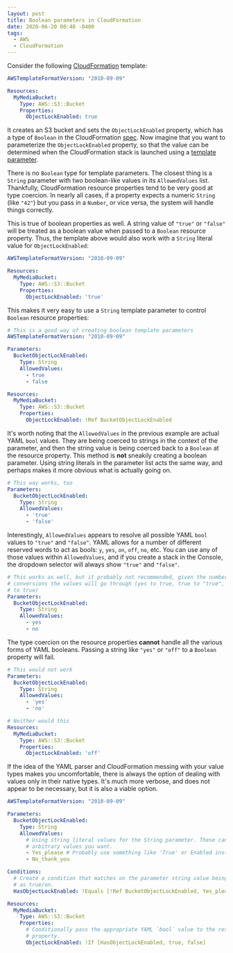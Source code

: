```yaml
---
layout: post
title: Boolean parameters in CloudFormation
date: 2020-06-20 00:48 -0400
tags:
  - AWS
  - CloudFormation
---
```


Consider the following [CloudFormation](https://aws.amazon.com/cloudformation/) template:

```yaml
AWSTemplateFormatVersion: "2010-09-09"

Resources:
  MyMediaBucket:
    Type: AWS::S3::Bucket
    Properties:
      ObjectLockEnabled: true
```

It creates an S3 bucket and sets the `ObjectLockEnabled` property, which has a type of `Boolean` in the CloudFormation [spec](https://docs.aws.amazon.com/AWSCloudFormation/latest/UserGuide/aws-properties-s3-bucket.html#cfn-s3-bucket-objectlockenabled). Now imagine that you want to parameterize the `ObjectLockEnabled` property, so that the value can be determined when the CloudFormation stack is launched using a [template parameter](https://docs.aws.amazon.com/AWSCloudFormation/latest/UserGuide/parameters-section-structure.html).

There is no `Boolean` type for template parameters. The closest thing is a `String` parameter with two boolean-like values in its `AllowedValues` list. Thankfully, CloudFormation resource properties tend to be very good at type coercion. In nearly all cases, if a property expects a numeric `String` (like `"42"`) but you pass in a `Number`, or vice versa, the system will handle things correctly.

This is true of boolean properties as well. A string value of `"true"` or `"false"` will be treated as a boolean value when passed to a `Boolean` resource property. Thus, the template above would also work with a `String` literal value for `ObjectLockEnabled`:

```yaml
AWSTemplateFormatVersion: "2010-09-09"

Resources:
  MyMediaBucket:
    Type: AWS::S3::Bucket
    Properties:
      ObjectLockEnabled: 'true'
```

This makes it very easy to use a `String` template parameter to control `Boolean` resource properties:

```yaml
# This is a good way of creating boolean template parameters
AWSTemplateFormatVersion: "2010-09-09"

Parameters:
  BucketObjectLockEnabled:
    Type: String
    AllowedValues:
      - true
      - false

Resources:
  MyMediaBucket:
    Type: AWS::S3::Bucket
    Properties:
      ObjectLockEnabled: !Ref BucketObjectLockEnabled
```

It's worth noting that the `AllowedValues` in the previous example are actual YAML `bool` values. They are being coerced to strings in the context of the parameter, and then the string value is being coerced back to a `Boolean` at the resource property. This method is **not** sneakily creating a boolean parameter. Using string literals in the parameter list acts the same way, and perhaps makes it more obvious what is actually going on.

```yaml
# This way works, too
Parameters:
  BucketObjectLockEnabled:
    Type: String
    AllowedValues:
      - 'true'
      - 'false'
```

Interestingly, `AllowedValues` appears to resolve all possible YAML `bool` values to `"true"` and `"false"`. YAML allows for a number of different reserved words to act as bools: `y`, `yes`, `on`, `off`, `no`, etc. You can use any of those values within `AllowedValues`, and if you create a stack in the Console, the dropdown selector will always show `"true"` and `"false"`.

```yaml
# This works as well, but it probably not recommended, given the number of
# conversions the values will go through (yes to true, true to "true", "true"
# to true)
Parameters:
  BucketObjectLockEnabled:
    Type: String
    AllowedValues:
      - yes
      - no
```

The type coercion on the resource properties **cannot** handle all the various forms of YAML booleans. Passing a string like `"yes"` or `"off"` to a `Boolean` property will fail.

```yaml
# This would not work
Parameters:
  BucketObjectLockEnabled:
    Type: String
    AllowedValues:
      - 'yes'
      - 'no'
```

```yaml
# Neither would this
Resources:
  MyMediaBucket:
    Type: AWS::S3::Bucket
    Properties:
      ObjectLockEnabled: 'off'
```

If the idea of the YAML parser and CloudFormation messing with your value types makes you uncomfortable, there is always the option of dealing with values only in their native types. It's much more verbose, and does not appear to be necessary, but it is also a viable option.

```yaml
AWSTemplateFormatVersion: "2010-09-09"

Parameters:
  BucketObjectLockEnabled:
    Type: String
    AllowedValues:
      # Using string literal values for the String parameter. These can be any
      # arbitrary values you want.
      - Yes_please # Probably use something like 'True' or Enabled instead
      - No_thank_you

Conditions:
  # Create a condition that matches on the parameter string value being treated
  # as true/on.
  HasObjectLockEnabled: !Equals [!Ref BucketObjectLockEnabled, Yes_please]

Resources:
  MyMediaBucket:
    Type: AWS::S3::Bucket
    Properties:
      # Conditionally pass the appropriate YAML `bool` value to the resource
      # property.
      ObjectLockEnabled: !If [HasObjectLockEnabled, true, false]
```
